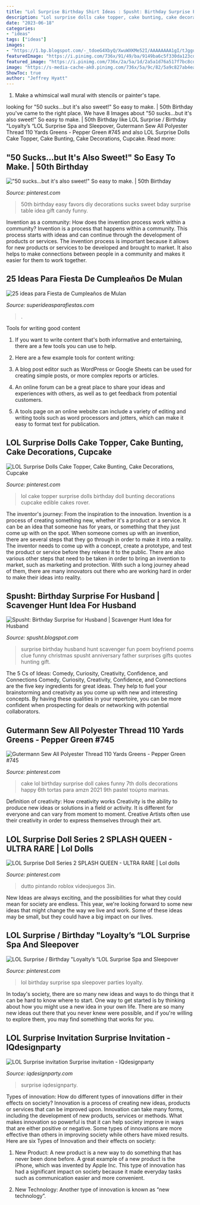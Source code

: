 ```yaml
---
title: "Lol Surprise Birthday Shirt Ideas : Spusht: Birthday Surprise For Husband"
description: "Lol surprise dolls cake topper, cake bunting, cake decorations, cupcake"
date: "2023-06-18"
categories:
- "ideas"
tags: ["ideas"]
images:
- "https://1.bp.blogspot.com/-_tdoeG4XbyQ/XwuWXKMe52I/AAAAAAAA1gI/tJggue0lkigHyn5ibiH1SG336Oo55uhrgCLcBGAsYHQ/s1600/ideas-decoracion-fiesta-mulan-cumpleanos-40.jpg"
featuredImage: "https://i.pinimg.com/736x/91/49/ba/9149ba6c5f330da123cda5d346a1bcc6.jpg"
featured_image: "https://i.pinimg.com/736x/2a/5a/1d/2a5a1d76a517f7bc8cd12bdcd0bb6e2c.jpg"
image: "https://s-media-cache-ak0.pinimg.com/736x/5a/9c/82/5a9c827ab4eafd6afc724e576953e9d6.jpg"
ShowToc: true
author: "Jeffrey Hyatt"
---
```



1. Make a whimsical wall mural with stencils or painter's tape.

	

		
looking for &quot;50 sucks...but it&#039;s also sweet!&quot; So easy to make. | 50th Birthday you've came to the right place. We have 8 Images about &quot;50 sucks...but it&#039;s also sweet!&quot; So easy to make. | 50th Birthday like LOL Surprise / Birthday &quot;Loyalty’s “LOL Surprise Spa and Sleepover, Gutermann Sew All Polyester Thread 110 Yards Greens - Pepper Green #745 and also LOL Surprise Dolls Cake Topper, Cake Bunting, Cake Decorations, Cupcake. Read more:
		
    
## &quot;50 Sucks...but It&#039;s Also Sweet!&quot; So Easy To Make. | 50th Birthday

<img loading=lazy src="https://s-media-cache-ak0.pinimg.com/736x/5a/9c/82/5a9c827ab4eafd6afc724e576953e9d6.jpg" onerror="this.onerror=null;this.src='https://tse4.mm.bing.net/th?id=OIP.VYugaO3kWW0OnbdEYuYZMAHaJ3&amp;pid=15.1';" alt="&quot;50 sucks...but it&#039;s also sweet!&quot; So easy to make. | 50th Birthday">

_Source: pinterest.com_

>50th birthday easy favors diy decorations sucks sweet bday surprise table idea gift candy funny. 

	

Invention as a community: How does the invention process work within a community?
Invention is a process that happens within a community. This process starts with ideas and can continue through the development of products or services. The invention process is important because it allows for new products or services to be developed and brought to market. It also helps to make connections between people in a community and makes it easier for them to work together.

    
## 25 Ideas Para Fiesta De Cumpleaños De Mulan

<img loading=lazy src="https://1.bp.blogspot.com/-_tdoeG4XbyQ/XwuWXKMe52I/AAAAAAAA1gI/tJggue0lkigHyn5ibiH1SG336Oo55uhrgCLcBGAsYHQ/s1600/ideas-decoracion-fiesta-mulan-cumpleanos-40.jpg" onerror="this.onerror=null;this.src='https://tse1.mm.bing.net/th?id=OIP.wPJCmGdZJFpWQvJ86OivfgHaJQ&amp;pid=15.1';" alt="25 ideas para Fiesta de Cumpleaños de Mulan">

_Source: superideasparafiestas.com_

>. 

	

Tools for writing good content
1. If you want to write content that's both informative and entertaining, there are a few tools you can use to help.
2. Here are a few example tools for content writing:

3. A blog post editor such as WordPress or Google Sheets can be used for creating simple posts, or more complex reports or articles.

4. An online forum can be a great place to share your ideas and experiences with others, as well as to get feedback from potential customers.

5. A tools page on an online website can include a variety of editing and writing tools such as word processors and jotters, which can make it easy to format text for publication.

    
## LOL Surprise Dolls Cake Topper, Cake Bunting, Cake Decorations, Cupcake

<img loading=lazy src="https://i.pinimg.com/736x/2a/5a/1d/2a5a1d76a517f7bc8cd12bdcd0bb6e2c.jpg" onerror="this.onerror=null;this.src='https://tse2.mm.bing.net/th?id=OIP.1ls6Dq0To9c3-pnzakzoHwHaHa&amp;pid=15.1';" alt="LOL Surprise Dolls Cake Topper, Cake Bunting, Cake Decorations, Cupcake">

_Source: pinterest.com_

>lol cake topper surprise dolls birthday doll bunting decorations cupcake edible cakes rover. 

	

The inventor's journey: From the inspiration to the innovation.
Invention is a process of creating something new, whether it's a product or a service. It can be an idea that someone has for years, or something that they just come up with on the spot. When someone comes up with an invention, there are several steps that they go through in order to make it into a reality. The inventor needs to come up with a concept, create a prototype, and test the product or service before they release it to the public. There are also various other steps that need to be taken in order to bring an invention to market, such as marketing and protection. With such a long journey ahead of them, there are many innovators out there who are working hard in order to make their ideas into reality.

    
## Spusht: Birthday Surprise For Husband | Scavenger Hunt Idea For Husband

<img loading=lazy src="https://1.bp.blogspot.com/-gPryoN681Fs/T-Sa6MXQVEI/AAAAAAAAFR4/ozrpVPdqUaY/s1600/9+treasure+hunt+clue+&amp;+poem+for+kitchenaid.jpg" onerror="this.onerror=null;this.src='https://tse2.mm.bing.net/th?id=OIP.jEjynyh8B6Dq8E5pr_sOwgHaJO&amp;pid=15.1';" alt="Spusht: Birthday Surprise for Husband | Scavenger Hunt Idea for Husband">

_Source: spusht.blogspot.com_

>surprise birthday husband hunt scavenger fun poem boyfriend poems clue funny christmas spusht anniversary father surprises gifts quotes hunting gift. 

	

The 5 Cs of Ideas: Comedy, Curiosity, Creativity, Confidence, and Connections
Comedy, Curiosity, Creativity, Confidence, and Connections are the five key ingredients for great ideas. They help to fuel your brainstorming and creativity as you come up with new and interesting concepts. By having these qualities in your repertoire, you can be more confident when prospecting for deals or networking with potential collaborators.

    
## Gutermann Sew All Polyester Thread 110 Yards Greens - Pepper Green #745

<img loading=lazy src="https://i.pinimg.com/736x/26/f1/4b/26f14b19e90b3130f134907fca011596.jpg" onerror="this.onerror=null;this.src='https://tse3.mm.bing.net/th?id=OIP.ci-qguZMa3KvR8lwPUkhaQHaJE&amp;pid=15.1';" alt="Gutermann Sew All Polyester Thread 110 Yards Greens - Pepper Green #745">

_Source: pinterest.com_

>cake lol birthday surprise doll cakes funny 7th dolls decorations happy 6th tortas para amzn 2021 9th pastel τούρτα marinas. 

	

Definition of creativity: How creativity works
Creativity is the ability to produce new ideas or solutions in a field or activity. It is different for everyone and can vary from moment to moment. Creative Artists often use their creativity in order to express themselves through their art.

    
## LOL Surprise Doll Series 2 SPLASH QUEEN - ULTRA RARE | Lol Dolls

<img loading=lazy src="https://i.pinimg.com/736x/b8/90/84/b8908416f120e853e01a9abb8540e2ec.jpg" onerror="this.onerror=null;this.src='https://tse3.mm.bing.net/th?id=OIP.Bhy-yjt0uviFTZ95fegvIQHaHa&amp;pid=15.1';" alt="LOL Surprise Doll Series 2 SPLASH QUEEN - ULTRA RARE | Lol dolls">

_Source: pinterest.com_

>dutto pintando roblox videojuegos 3in. 

	

New Ideas are always exciting, and the possibilities for what they could mean for society are endless. This year, we're looking forward to some new ideas that might change the way we live and work. Some of these ideas may be small, but they could have a big impact on our lives.

    
## LOL Surprise / Birthday &quot;Loyalty’s “LOL Surprise Spa And Sleepover

<img loading=lazy src="https://i.pinimg.com/736x/91/49/ba/9149ba6c5f330da123cda5d346a1bcc6.jpg" onerror="this.onerror=null;this.src='https://tse3.mm.bing.net/th?id=OIP.OKTSXpwb3jNqSdidYv1Q2wHaFt&amp;pid=15.1';" alt="LOL Surprise / Birthday &quot;Loyalty’s “LOL Surprise Spa and Sleepover">

_Source: pinterest.com_

>lol birthday surprise spa sleepover parties loyalty. 

	

In today's society, there are so many new ideas and ways to do things that it can be hard to know where to start. One way to get started is by thinking about how you might use a new idea in your own life. There are so many new ideas out there that you never knew were possible, and if you're willing to explore them, you may find something that works for you.

    
## LOL Surprise Invitation Surprise Invitation - IQdesignparty

<img loading=lazy src="https://iqdesignparty.com/wp-content/uploads/2020/06/Invitation-lol-surprise-scaled.jpg" onerror="this.onerror=null;this.src='https://tse4.mm.bing.net/th?id=OIP.YGW9PT6RZ8nIE2u4eNRHqAHaFj&amp;pid=15.1';" alt="LOL Surprise invitation Surprise invitation - IQdesignparty">

_Source: iqdesignparty.com_

>surprise iqdesignparty. 

	

Types of innovation: How do different types of innovations differ in their effects on society?
Innovation is a process of creating new ideas, products or services that can be improved upon. Innovation can take many forms, including the development of new products, services or methods. What makes innovation so powerful is that it can help society improve in ways that are either positive or negative. Some types of innovations are more effective than others in improving society while others have mixed results. Here are six Types of Innovation and their effects on society: 
1) New Product: A new product is a new way to do something that has never been done before. A great example of a new product is the iPhone, which was invented by Apple Inc. This type of innovation has had a significant impact on society because it made everyday tasks such as communication easier and more convenient. 

2) New Technology: Another type of innovation is known as “new technology”.

